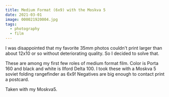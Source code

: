 ```yaml
---
title: Medium Format (6x9) with the Moskva 5
date: 2021-03-01
image: 000021920004.jpg
tags:
  - photography
  - film
---
```


I was disappointed that my favorite 35mm photos couldn't print larger than about 12x10 or so without deteriorating quality.  So I decided to solve that.

These are among my first few roles of medium format film.  Color is Porta 160 and black and white is Ilford Delta 100.  I took these with a Moskva 5 soviet folding rangefinder as 6x9!  Negatives are big enough to contact print a postcard.

Taken with my <nuxt-link to="moskva5-review">Moskva5</nuxt-link>.

<v-img src="000021920001.jpg" alt="bar" :dirp="dir"></v-img>
<v-img src="000023040007.jpg" alt="bar" :dirp="dir"></v-img>
<v-img src="000021920002.jpg" alt="bar" :dirp="dir"></v-img>
<v-img src="000023040004.jpg" alt="bar" :dirp="dir"></v-img>
<v-img src="000021920003.jpg" alt="bar" :dirp="dir"></v-img>
<v-img src="000023040022.jpg" alt="bar" :dirp="dir"></v-img>
<v-img src="000021920004.jpg" alt="bar" :dirp="dir"></v-img>
<v-img src="000003980001.jpg" alt="bar" :dirp="dir"></v-img>
<v-img src="000021920008.jpg" alt="bar" :dirp="dir"></v-img>
<v-img src="000023040010.jpg" alt="bar" :dirp="dir"></v-img>